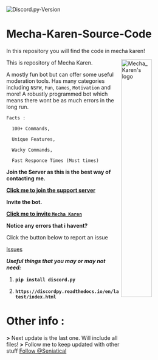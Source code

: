![Discord.py-Version](https://img.shields.io/badge/discord.py-1.5.1-blue?style=flat-square)

# __Mecha-Karen-Source-Code__
In this repository you will find the code in mecha karen!

<img alt="Mecha_Karen's logo" align="right" src="https://cdn.discordapp.com/avatars/740514706858442792/3d4c161d2bfa97ec86cc82102df5cad5.png?size=128" width=40%/>

This is repository of Mecha Karen.

A mostly fun bot but can offer some useful moderation tools. 
Has many categories including `NSFW`, `Fun`, `Games`, `Motivation` and more!
A robustly programmed bot which means there wont be as much errors in the long run.
```
Facts :

  100+ Commands,
  
  Unique Features,
  
  Wacky Commands,
  
  Fast Responce Times (Most times)
```
**Join the Server as this is the best way of contacting me.**

**[Click me to join the support server](https://discord.gg/Q5mFhUM)**

**Invite the bot.**

**[Click me to invite `Mecha Karen`](https://discord.com/api/oauth2/authorize?client_id=740514706858442792&permissions=8&scope=bot)**

**Notice any errors that i havent?**

Click the button below to report an issue

<!-- Place this tag where you want the button to render. -->
<a class="github-button" href="https://github.com/Seniatical/Mecha-Karen-Source-Code/issues" data-color-scheme="no-preference: light; light: light; dark: dark;" data-icon="octicon-issue-opened" data-size="large" data-show-count="true" aria-label="Issue Seniatical/Mecha-Karen-Source-Code on GitHub">Issues</a>

**_Useful things that you may or may not need:_**

1. **`pip install discord.py`**

2. **`https://discordpy.readthedocs.io/en/latest/index.html`**

# Other info :
**>** Next update is the last one. Will include all files!
**>** Follow me to keep updated with other stuff <!-- Place this tag where you want the button to render. -->
<a class="github-button" href="https://github.com/Seniatical" data-color-scheme="no-preference: light; light: light; dark: dark;" data-size="large" data-show-count="true" aria-label="Follow @Seniatical on GitHub">Follow @Seniatical</a>

